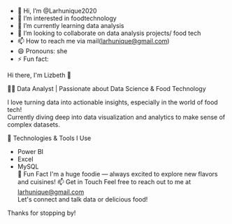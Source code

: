 - 👋 Hi, I’m @Larhunique2020
- 👀 I’m interested in foodtechnology
- 🌱 I’m currently learning data analysis
- 💞️ I’m looking to collaborate on data analysis projects/ food tech
- 📫 How to reach me via mail(larhunique@gmail.com)
- 😄 Pronouns: she
- ⚡ Fun fact: 

 Hi there, I'm Lizbeth 👋

👩‍💻 Data Analyst | Passionate about Data Science & Food Technology

I love turning data into actionable insights, especially in the world of food tech!  
Currently diving deep into data visualization and analytics to make sense of complex datasets.

🔧 Technologies & Tools I Use
- Power BI  
- Excel  
- MySQL  
🍕 Fun Fact
I'm a huge foodie — always excited to explore new flavors and cuisines!
 📫 Get in Touch
Feel free to reach out to me at [larhunique@gmail.com](mailto:larhunique@gmail.com)  
Let's connect and talk data or delicious food!

Thanks for stopping by!

